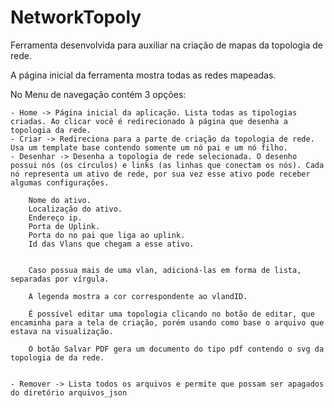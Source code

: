 # NetworkTopoly


Ferramenta desenvolvida para auxiliar na criação de mapas da topologia de rede.

A página inicial da ferramenta mostra todas as redes mapeadas.

No Menu de navegação contém 3 opções:

    - Home -> Página inicial da aplicação. Lista todas as tipologias criadas. Ao clicar você é redirecionado à página que desenha a topologia da rede.
    - Criar -> Redireciona para a parte de criação da topologia de rede. Usa um template base contendo somente um nó pai e um nó filho.
    - Desenhar -> Desenha a topologia de rede selecionada. O desenho possui nós (os círculos) e links (as linhas que conectam os nós). Cada nó representa um ativo de rede, por sua vez esse ativo pode receber algumas configurações.
        
        Nome do ativo.
        Localização do ativo.
        Endereço ip.
        Porta de Uplink.
        Porta do no pai que liga ao uplink.
        Id das Vlans que chegam a esse ativo.


        Caso possua mais de uma vlan, adicioná-las em forma de lista, separadas por vírgula.
        
        A legenda mostra a cor correspondente ao vlandID.

        É possível editar uma topologia clicando no botão de editar, que encaminha para a tela de criação, porém usando como base o arquivo que estava na visualização.

        O botão Salvar PDF gera um documento do tipo pdf contendo o svg da topologia de da rede.


    - Remover -> Lista todos os arquivos e permite que possam ser apagados do diretório arquivos_json

